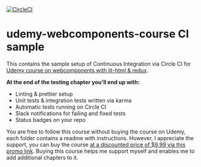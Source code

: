 [![CircleCI](https://circleci.com/gh/AndreasGalster/udemy-webcomponents-sample-ci/tree/finished-ci-setup.svg?style=shield)](https://circleci.com/gh/AndreasGalster/udemy-webcomponents-sample-ci/tree/finished-ci-setup)

# udemy-webcomponents-course CI sample
This contains the sample setup of Continuous Integration via Circle CI for [Udemy course on webcomponents with lit-html & redux](https://www.udemy.com/webcomponents-apps). 

**At the end of the testing chapter you'll end up with:**

- Linting & prettier setup
- Unit tests & integration tests written via karma
- Automatic tests running on Circle CI
- Slack notifications for failing and fixed tests
- Status badges on your repo

You are free to follow this course without buying the course on Udemy, each folder contains a readme with instructions. However, I appreciate the support, you can buy the course [at a discounted price of $9.99 via this promo link](https://www.udemy.com/webcomponents-apps/?couponCode=GITHUB2). Buying this course helps me support myself and enables me to add additional chapters to it.
